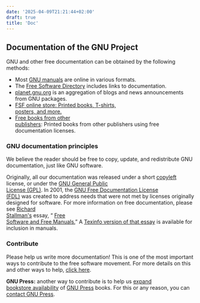 ```yaml
---
date: '2025-04-09T21:21:44+02:00'
draft: true
title: 'Doc'
---
```


## Documentation of the GNU Project

GNU and other free documentation can be obtained by the following methods:

- Most [GNU manuals](/manual/manual.html) are online in
various formats.
- The [Free Software Directory](https://directory.fsf.org/wiki/Main_Page)
includes links to documentation.
- [planet.gnu.org](//planet.gnu.org) is an aggregation of
blogs and news announcements from GNU packages.
- [FSF online store: Printed books, T-shirts,\
posters, and more.](https://shop.fsf.org)
- [Free books from other\
publishers](/doc/other-free-books.html): Printed books from other publishers using free
documentation licenses.

### GNU documentation principles

We believe the reader should be free to copy, update, and
redistribute GNU documentation, just like GNU software.

Originally, all our documentation was released under a short [copyleft](/licenses/licenses.html#WhatIsCopyleft) license, or
under the [GNU General Public\
License (GPL)](/licenses/licenses.html#GPL). In 2001, the [GNU Free Documentation License\
(FDL)](/licenses/licenses.html#FDL) was created to address needs that were not met by licenses
originally designed for software. For more information on free
documentation, please see [Richard\
Stallman's](https://www.stallman.org/) essay, “ [Free\
Software and Free Manuals.](/philosophy/free-doc.html)” A [Texinfo version of that essay](/doc/freemanuals.texi) is available
for inclusion in manuals.

### Contribute

Please help us write more documentation! This is one of the most
important ways to contribute to the free software movement. For more
details on this and other ways to help, [click here](/help/help.html#helpgnu).

**GNU Press:** another way to contribute is to help us [expand\
bookstore availability](https://www.fsf.org/campaigns/gnu-press/book-stores/expanding) of [GNU Press](https://www.fsf.org/campaigns/gnu-press) books. For this or any
reason, you can [contact GNU Press](mailto:sales@fsf.org).

